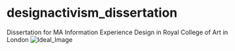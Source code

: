 # designactivism_dissertation
Dissertation for MA Information Experience Design in Royal College of Art in London
<img src="http://i.imgur.com/hkwWpAI.jpg" alt="Ideal_Image" title="image">
